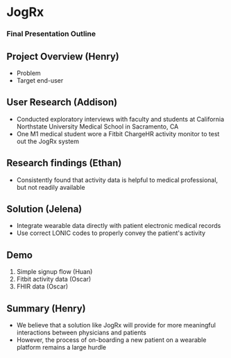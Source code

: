 # JogRx
### Final Presentation Outline

## Project Overview (Henry)
* Problem
* Target end-user

## User Research (Addison)
* Conducted exploratory interviews with faculty and students at California Northstate University Medical School in Sacramento, CA
* One M1 medical student wore a Fitbit ChargeHR activity monitor to test out the JogRx system

## Research findings (Ethan)
* Consistently found that activity data is helpful to medical professional, but not readily available

## Solution (Jelena)
* Integrate wearable data directly with patient electronic medical records
* Use correct LONIC codes to properly convey the patient's activity

## Demo
1. Simple signup flow (Huan)
2. Fitbit activity data (Oscar)
3. FHIR data (Oscar)

## Summary (Henry)
* We believe that a solution like JogRx will provide for more meaningful interactions between physicians and patients
* However, the process of on-boarding a new patient on a wearable platform remains a large hurdle
